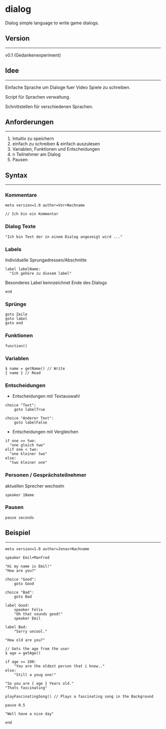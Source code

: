 # dialog
Dialog simple language to write game dialogs.

## Version
------
v0.1 (Gedankenexperiment)

## Idee
------
Einfache Sprache um Dialoge fuer Video Spiele zu schreiben.

Script für Sprachen verwaltung.

Schnittstellen für verschiedenen Sprachen.

## Anforderungen
------
1) Intuitiv zu speichern
2) einfach zu schreiben & einfach auszulesen
3) Variablen, Funktionen und Entscheidungen
4) n Teilnehmer am Dialog
5) Pausen

## Syntax
------
### Kommentare
```
meta version=1.0 author=Vor+Nachname

// Ich bin ein Kommentar
```

### Dialog Texte
```
"Ich bin Text der in einem Dialog angezeigt wird ..."
```

### Labels
Individuelle Sprungadressen/Abschnitte

```
label labelName:
  "Ich gehöre zu diesem label"
```

Besonderes Label kennzeichnet Ende des Dialogs
```
end
```

### Sprünge
```
goto Zeile
goto label
goto end
```

### Funktionen
```
function()
```

### Variablen
```
$ name = getName() // Write
{ name } // Read
```

### Entscheidungen
- Entscheidungen mit Textauswahl

```
choice "Text":
    goto labelTrue

choice "Anderer Text":
    goto labelFalse
```

- Entscheidungen mit Vergleichen

```
if one == two:
  "one gleich two"
elif one < two:
  "one kleiner two"
else:
  "two kleiner one"
```

### Personen / Gesprächsteilnehmer

aktuellen Sprecher wechseln
```
speaker 1Name
```

### Pausen
```
pause seconds
```


## Beispiel
------
```
meta version=1.0 author=Jonas+Nachname

speaker Emil+Manfred

"Hi my name is Emil!"
"How are you?"

choice "Good":
    goto Good

choice "Bad":
    goto Bad

label Good:
    speaker Felix
    "Oh that sounds good!"
    speaker Emil

label Bad:
    "Sorry uncool."

"How old are you?"

// Gets the age from the user
$ age = getAge()

if age >= 100:
    "You are the oldest person that i know.."
else:
    "Still a youg one!"

"So you are { age } Years old."
"Thats fascinating"

playFascinatingSong() // Plays a fascinating song in the Background

pause 0.5

"Well have a nice day"

end
```
